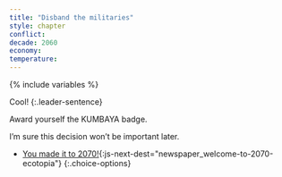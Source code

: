 ```yaml
---
title: "Disband the militaries"
style: chapter
conflict: 
decade: 2060
economy: 
temperature: 
---
```


{% include variables %}

Cool! 
{:.leader-sentence}

Award yourself the KUMBAYA badge.

I’m sure this decision won’t be important later.


- [You made it to 2070!](part-page_2070.html){:js-next-dest="newspaper_welcome-to-2070-ecotopia"}
{:.choice-options}
